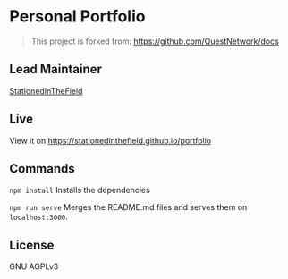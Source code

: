 # Personal Portfolio
> This project is forked from: https://github.com/QuestNetwork/docs

## Lead Maintainer

[StationedInTheField](https://github.com/StationedInTheField)

## Live

View it on https://stationedinthefield.github.io/portfolio

## Commands

`npm install` Installs the dependencies

`npm run serve` Merges the README.md files and serves them on `localhost:3000`.

## License

GNU AGPLv3
